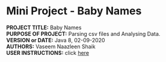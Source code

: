 # Mini Project - Baby Names

**PROJECT TITLE:** Baby Names<br>
**PURPOSE OF PROJECT:** Parsing csv files and Analysing Data.<br>
**VERSION or DATE:** Java 8, 02-09-2020<br>
**AUTHORS:** Vaseem Naazleen Shaik<br>
**USER INSTRUCTIONS:** click [here](https://d3c33hcgiwev3.cloudfront.net/_851b53b5e6ef4c4404b6f69aee558559_Module5-MiniProject-ProgrammingExerciseGuide.pdf?Expires=1599177600&Signature=OsTyMxt3xb5~N3WFu3xK2Sfq9RXH1G5RAT~zJo7TQ7zuXjgzshbcesNUUdufqdRPYrieKhcSlzXHiJaqg1Q4xRepo774veuXZNt5q-UXHOan4d13DBaJ7tcwuqt2N48jjkAqmxV88UjHt0DkadZOpVlr0FGj0kK9SMmcjRiG5Fo_&Key-Pair-Id=APKAJLTNE6QMUY6HBC5A)<br>
